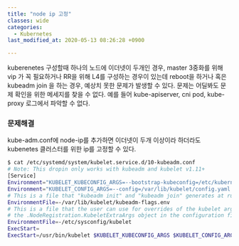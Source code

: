 ```yaml
---
title: "node ip 고정"
classes: wide
categories: 
  - Kubernetes
last_modified_at: 2020-05-13 08:26:28 +0900

---
```


kuberenetes 구성할때 하나의 노드에 이더넷이 두개인 경우, master 3중화를 위해 vip 가 꼭 필요하거나 RR을 위해 L4를 구성하는 경우이 있는데 reboot을 하거나 혹은 kubeadm join 을 하는 경우, 예상치 못한 문제가 발생할 수 있다.
문제는 어딜봐도 문제 확인을 위한 메세지를 찾을 수 없다. 
예를 들어 kube-apiserver, cni pod, kube-proxy 로그에서 파악할 수 없다. 

### 문제해결
kube-adm.conf에 node-ip를 추가하면 이더넷이 두개 이상이라 하더라도 kubenetes 클러스터를 위한 ip를 고정할 수 있다.

```bash
$ cat /etc/systemd/system/kubelet.service.d/10-kubeadm.conf 
# Note: This dropin only works with kubeadm and kubelet v1.11+
[Service]
Environment="KUBELET_KUBECONFIG_ARGS=--bootstrap-kubeconfig=/etc/kubernetes/bootstrap-kubelet.conf --kubeconfig=/etc/kubernetes/kubelet.conf"
Environment="KUBELET_CONFIG_ARGS=--config=/var/lib/kubelet/config.yaml --node-ip=10.20.200.101"
# This is a file that "kubeadm init" and "kubeadm join" generates at runtime, populating the KUBELET_KUBEADM_ARGS variable dynamically
EnvironmentFile=-/var/lib/kubelet/kubeadm-flags.env
# This is a file that the user can use for overrides of the kubelet args as a last resort. Preferably, the user should use
# the .NodeRegistration.KubeletExtraArgs object in the configuration files instead. KUBELET_EXTRA_ARGS should be sourced from this file.
EnvironmentFile=-/etc/sysconfig/kubelet
ExecStart=
ExecStart=/usr/bin/kubelet $KUBELET_KUBECONFIG_ARGS $KUBELET_CONFIG_ARGS $KUBELET_KUBEADM_ARGS $KUBELET_EXTRA_ARGS $KUBELET_HOSTNAME_ARGS
```